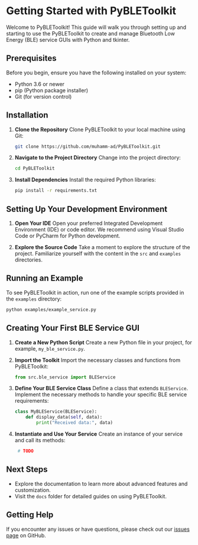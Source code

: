 # Getting Started with PyBLEToolkit

Welcome to PyBLEToolkit! This guide will walk you through setting up and starting to use the PyBLEToolkit to create and manage Bluetooth Low Energy (BLE) service GUIs with Python and tkinter.

## Prerequisites

Before you begin, ensure you have the following installed on your system:
- Python 3.6 or newer
- pip (Python package installer)
- Git (for version control)

## Installation

1. **Clone the Repository**
   Clone PyBLEToolkit to your local machine using Git:
   ```bash
   git clone https://github.com/muhamm-ad/PyBLEToolkit.git
   ```

2. **Navigate to the Project Directory**
   Change into the project directory:
   ```bash
   cd PyBLEToolkit
   ```

3. **Install Dependencies**
   Install the required Python libraries:
   ```bash
   pip install -r requirements.txt
   ```

## Setting Up Your Development Environment

1. **Open Your IDE**
   Open your preferred Integrated Development Environment (IDE) or code editor. We recommend using Visual Studio Code or PyCharm for Python development.

2. **Explore the Source Code**
   Take a moment to explore the structure of the project. Familiarize yourself with the content in the `src` and `examples` directories.

## Running an Example

To see PyBLEToolkit in action, run one of the example scripts provided in the `examples` directory:

```bash
python examples/example_service.py
```

## Creating Your First BLE Service GUI

1. **Create a New Python Script**
   Create a new Python file in your project, for example, `my_ble_service.py`.

2. **Import the Toolkit**
   Import the necessary classes and functions from PyBLEToolkit:
   ```python
   from src.ble_service import BLEService
   ```

3. **Define Your BLE Service Class**
   Define a class that extends `BLEService`. Implement the necessary methods to handle your specific BLE service requirements:
   ```python
   class MyBLEService(BLEService):
       def display_data(self, data):
           print("Received data:", data)
   ```

4. **Instantiate and Use Your Service**
   Create an instance of your service and call its methods:
   ```python
    # TODO
   ```

## Next Steps

- Explore the documentation to learn more about advanced features and customization.
- Visit the `docs` folder for detailed guides on using PyBLEToolkit.

## Getting Help

If you encounter any issues or have questions, please check out our [issues page](https://github.com/muhamm-ad/PyBLEToolkit/issues) on GitHub.
